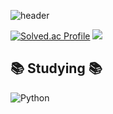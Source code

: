 ![header](https://capsule-render.vercel.app/api?type=waving&color=0:9CB4D4,100:659F7C&height=300&section=header&text=Hi!%20I'm%20Yujin&animation=fadeIn&fontSize=90)

[![Solved.ac Profile](http://mazassumnida.wtf/api/v2/generate_badge?boj=cho4u4o)](https://solved.ac/cho4u4o/)     <img src="http://mazandi.herokuapp.com/api?handle={cho4u4o}&theme=dark"/>

## 📚 Studying 📚
![Python](https://img.shields.io/badge/Python-3776AB.svg?&style=for-the-badge&logo=Python&logoColor=white)
